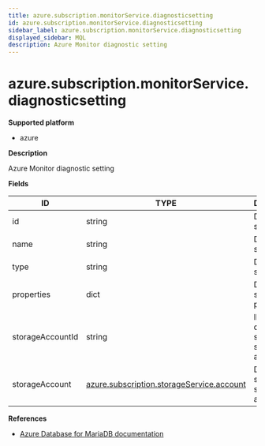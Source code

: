 ```yaml
---
title: azure.subscription.monitorService.diagnosticsetting
id: azure.subscription.monitorService.diagnosticsetting
sidebar_label: azure.subscription.monitorService.diagnosticsetting
displayed_sidebar: MQL
description: Azure Monitor diagnostic setting
---
```


# azure.subscription.monitorService.diagnosticsetting

**Supported platform**

- azure

**Description**

Azure Monitor diagnostic setting

**Fields**

| ID               | TYPE                                                                                      | DESCRIPTION                                  |
| ---------------- | ----------------------------------------------------------------------------------------- | -------------------------------------------- |
| id               | string                                                                                    | Diagnostic setting ID                        |
| name             | string                                                                                    | Diagnostic setting name                      |
| type             | string                                                                                    | Diagnostic setting type                      |
| properties       | dict                                                                                      | Diagnostic setting properties                |
| storageAccountId | string                                                                                    | ID of the diagnostic setting storage account |
| storageAccount   | [azure.subscription.storageService.account](azure.subscription.storageservice.account.md) | Diagnostic setting storage account           |

**References**

- [Azure Database for MariaDB documentation](https://learn.microsoft.com/en-us/azure/azure-monitor/)

